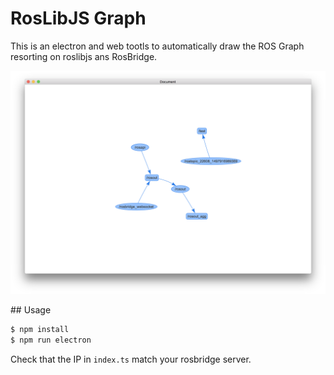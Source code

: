 # RosLibJS Graph

This is an electron and web tootls to automatically draw the ROS Graph resorting
on roslibjs ans RosBridge.

![](img.png)

## Usage

```bash
$ npm install
$ npm run electron
```

Check that the IP in `index.ts` match your rosbridge server.
